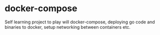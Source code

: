 # docker-compose
Self learning project to play will docker-compose, deploying go code and binaries to docker, setup networking between containers etc. 
